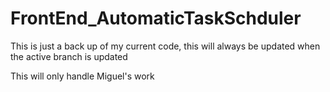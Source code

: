 # FrontEnd_AutomaticTaskSchduler
This is just a back up of my current code, this will always be updated when the active branch is updated

This will only handle Miguel's work
